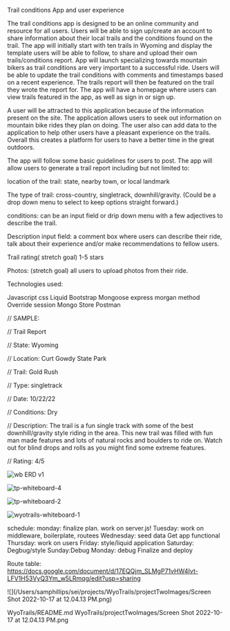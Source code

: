 Trail conditions App and user experience

The trail conditions app is designed to be an online community and resource for all users. Users will be able to sign up/create an account to share information about their local trails and the conditions found on the trail. The app will initially start with ten trails in Wyoming and display the template users will be able to follow, to share and upload their own trails/conditions report. App will launch specializing towards mountain bikers as trail conditions are very important to a successful ride. Users will be able to update the trail conditions with comments and timestamps based on a recent experience. The trails report will then be featured on the trail they wrote the report for. The app will have a homepage where users can view trails featured in the app, as well as sign in or sign up. 


 A user will be attracted to this application because of the information present on the site. The application allows users to seek out information on mountain bike rides they plan on doing. The user also can add data to the application to help other users have a pleasant experience on the trails. Overall this creates a platform for users to have a better time in the great outdoors.

The app will follow some basic guidelines for users to post. The app will allow users to generate a trail report including but not limited to: 

location of the trail: state, nearby town, or local landmark

 The type of trail: cross-country, singletrack, downhill/gravity.
	(Could be a drop down menu to select to keep options straight forward.)

conditions: can be an input field or drip down menu with a few adjectives to describe the trail.

Description input field: a comment box where users can describe their ride, talk about their experience and/or make recommendations to fellow users. 

Trail rating( stretch goal) 1-5 stars

Photos: (stretch goal) all users to upload photos from their ride.


Technologies used:

Javascript
css
Liquid
Bootstrap
Mongoose
express
morgan
method Override
session 
Mongo Store
Postman 

// SAMPLE:

// Trail Report

// State: Wyoming

// Location: Curt Gowdy State Park

// Trail: Gold Rush

// Type: singletrack 

// Date:  10/22/22

// Conditions: Dry

// Description: The trail is a fun single track with some of the best downhill/gravity style riding in the area. This new trail was filled with fun man made features and lots of natural rocks and boulders to ride on. Watch out for blind drops and rolls as you might find some extreme features. 

// Rating: 4/5



![wb ERD v1](https://user-images.githubusercontent.com/112962554/194882192-62ec2024-1cc6-412f-8429-5272962d2545.jpg)

![tp-whiteboard-4](https://user-images.githubusercontent.com/112962554/194882232-e3d68022-0a5e-4615-b417-bddc4ce48148.jpg)

![tp-whiteboard-2](https://user-images.githubusercontent.com/112962554/194881997-f69bf87c-4a19-435c-bc53-11c4eac3813b.jpg)

![wyotrails-whiteboard-1](https://user-images.githubusercontent.com/112962554/194882605-ad8f1c25-8155-46ba-b87b-1d0705859eab.jpg)


schedule:
monday: finalize plan. work on server.js!
Tuesday: work on middleware, boilerplate, routees 
Wednesday: seed data
Get app functional
Thursday: work on users
Friday: style/liquid application
Saturday: Degbug/style
Sunday:Debug
Monday: debug Finalize and deploy


Route table: https://docs.google.com/document/d/17EQQjm_SLMgP71vHW4Ivt-LFV1H53VyQ3Ym_w5LRmqg/edit?usp=sharing


 ![](/Users/samphillips/sei/projects/WyoTrails/projectTwoImages/Screen Shot 2022-10-17 at 12.04.13 PM.png)

 
WyoTrails/README.md
WyoTrails/projectTwoImages/Screen Shot 2022-10-17 at 12.04.13 PM.png